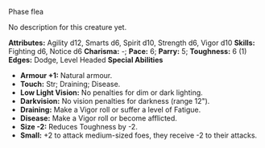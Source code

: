 Phase flea

No description for this creature yet.

**Attributes:** Agility d12, Smarts d6, Spirit d10, Strength d6, Vigor
d10
**Skills:** Fighting d6, Notice d6
**Charisma:** -; **Pace:** 6; **Parry:** 5; **Toughness:** 6 (1)
**Edges:** Dodge, Level Headed
**Special Abilities**
- **Armour +1:** Natural armour.
- **Touch:** Str; Draining; Disease.
- **Low Light Vision:** No penalties for dim or dark lighting.
- **Darkvision:** No vision penalties for darkness (range 12").
- **Draining:** Make a Vigor roll or suffer a level of Fatigue.
- **Disease:** Make a Vigor roll or become afflicted.
- **Size -2:** Reduces Toughness by -2.
- **Small:** +2 to attack medium-sized foes, they receive -2 to their
attacks.

